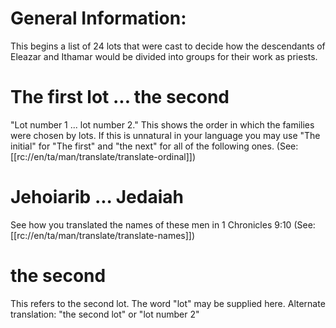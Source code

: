 # General Information:

This begins a list of 24 lots that were cast to decide how the descendants of Eleazar and Ithamar would be divided into groups for their work as priests.

# The first lot ... the second

"Lot number 1 ... lot number 2." This shows the order in which the families were chosen by lots. If this is unnatural in your language you may use "The initial" for "The first" and "the next" for all of the following ones. (See: [[rc://en/ta/man/translate/translate-ordinal]])

# Jehoiarib ... Jedaiah

See how you translated the names of these men in 1 Chronicles 9:10 (See: [[rc://en/ta/man/translate/translate-names]])

# the second

This refers to the second lot. The word "lot" may be supplied here. Alternate translation: "the second lot" or "lot number 2" 

